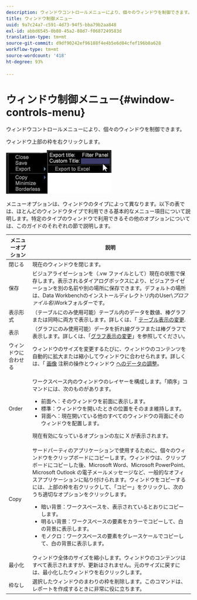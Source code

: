 ```yaml
---
description: ウィンドウコントロールメニューにより、個々のウィンドウを制御できます。
title: ウィンドウ制御メニュー
uuid: 9a7c24a7-c591-4d73-94f5-bba79b2aa848
exl-id: abbd6545-0b80-45a2-88d7-f0687249583d
translation-type: tm+mt
source-git-commit: d9df90242ef96188f4e4b5e6d04cfef196b0a628
workflow-type: tm+mt
source-wordcount: '418'
ht-degree: 93%

---
```


# ウィンドウ制御メニュー{#window-controls-menu}

ウィンドウコントロールメニューにより、個々のウィンドウを制御できます。

ウィンドウ上部の枠を右クリックします。

![](assets/mnu_window_TitleBar.png)

メニューオプションは、ウィンドウのタイプによって異なります。以下の表では、ほとんどのウィンドウタイプで利用できる基本的なメニュー項目について説明します。特定のタイプのウィンドウで利用できるその他のオプションについては、このガイドのそれぞれの節で説明します。

<table id="table_13ADF7B7E50E44D890768A5F9BAC8D06"> 
 <thead> 
  <tr> 
   <th colname="col1" class="entry"> メニューオプション </th> 
   <th colname="col2" class="entry"> 説明 </th> 
  </tr> 
 </thead>
 <tbody> 
  <tr> 
   <td colname="col1"> 閉じる </td> 
   <td colname="col2"> 現在のウィンドウを閉じます。 </td> 
  </tr> 
  <tr> 
   <td colname="col1"> 保存 </td> 
   <td colname="col2">ビジュアライゼーションを（<span class="filepath">.vw</span> ファイルとして）現在の状態で保存します。表示されるダイアログボックスにより、ビジュアライゼーションを別の名前や別の場所に保存できます。デフォルトの場所は、Data Workbenchのインストールディレクトリ内のUser\<i>プロファイル名</i>\Workフォルダーです。 </td> 
  </tr> 
  <tr> 
   <td colname="col1"> 表示形式 </td> 
   <td colname="col2">（テーブルにのみ使用可能）テーブル内のデータを数値、棒グラフまたは同時に両方で表示します。詳しくは、「 <a href="../../../home/c-get-started/c-analysis-vis/c-tables/c-chg-tbl-disp.md#concept-c515caeefce9495f88873a10dc112770"> テーブル表示の変更</a>. </td> 
  </tr> 
  <tr> 
   <td colname="col1"> 表示 </td> 
   <td colname="col2">（グラフにのみ使用可能）データを折れ線グラフまたは棒グラフで表示します。詳しくは、「<a href="../../../home/c-get-started/c-analysis-vis/c-graphs/c-chg-graph-disp.md#concept-eaba669d90f64cfa872f1397205fe2f7">グラフ表示の変更</a>」を参照してください。 </td> 
  </tr> 
  <tr> 
   <td colname="col1"> ウィンドウに合わせる </td> 
   <td colname="col2">ウィンドウのサイズを変更するたびに、ウィンドウのコンテンツを自動的に拡大または縮小してウィンドウに合わせられます。詳しくは、「  <a href="../../../home/c-get-started/c-analysis-vis/c-annots/c-image-annots.md#concept-02081ed7d91c4fdcb8fc863f2a51c962"> 画像</a> 注釈の操作とウィンドウ <a href="../../../home/c-get-started/c-analysis-vis/c-tables/c-fit-data-win.md#concept-b812b1171fc240d9a4cf6d6d57f621a6"> へのデータの調整</a>。 </td> 
  </tr> 
  <tr> 
   <td colname="col1"> Order </td> 
   <td colname="col2"> <p>ワークスペース内のウィンドウのレイヤーを構成します。「順序」コマンドには、次のものがあります。 
     <ul id="ul_90391B26719040AE8E0F80FE33B106FD"> 
      <li id="li_D1B38998C8CC452D8B642132B94F92F7">前面へ：そのウィンドウを前面に表示します。 </li> 
      <li id="li_71EEC709AA734924AE8740313031DF6E">標準：ウィンドウを開いたときの位置をそのまま維持します。 </li> 
      <li id="li_B6489677FF5540E4BD854EE1CE504CCA">背面へ：現在開いている他のすべてのウィンドウの背面にそのウィンドウを配置します。 </li> 
     </ul> </p> <p>現在有効になっているオプションの左に X が表示されます。 </p> </td> 
  </tr> 
  <tr> 
   <td colname="col1"> Copy </td> 
   <td colname="col2">サードパーティのアプリケーションで使用するために、個々のウィンドウをクリップボードにコピーします。ウィンドウは、クリップボードにコピーした後、Microsoft Word、Microsoft PowerPoint、Microsoft Outlook の電子メールメッセージなど、一般的なオフィスアプリケーションに貼り付けられます。ウィンドウをコピーするには、上部の枠を右クリックして、「<span class="uicontrol">コピー</span>」をクリックし、次のうち適切なオプションをクリックします。 
    <ul id="ul_ECCD6A70729E40998C64714E01504995"> 
     <li id="li_21D375DAE7BC4F449C8A3225296A6D26">暗い背景：ワークスペースを、表示されているとおりにコピーします。 </li> 
     <li id="li_1B08C688678F42948E0952EEE0BF2B30">明るい背景：ワークスペースの要素をカラーでコピーして、白の背景に表示します。 </li> 
     <li id="li_86F497A2275C43B5835DEDD0A4BF76E8">モノクロ：ワークスペースの要素をグレースケールでコピーして、白の背景に表示します。 </li> 
    </ul> </td> 
  </tr> 
  <tr> 
   <td colname="col1"> 最小化 </td> 
   <td colname="col2"> ウィンドウ全体のサイズを縮小します。ウィンドウのコンテンツはすべて表示されますが、更新はされません。元のサイズに戻すには、最小化したウィンドウを右クリックします。 </td> 
  </tr> 
  <tr> 
   <td colname="col1"> 枠なし </td> 
   <td colname="col2"> 選択したウィンドウのまわりの枠を削除します。このコマンドは、レポートを作成するときに非常に役に立ちます。 </td> 
  </tr> 
 </tbody> 
</table>

